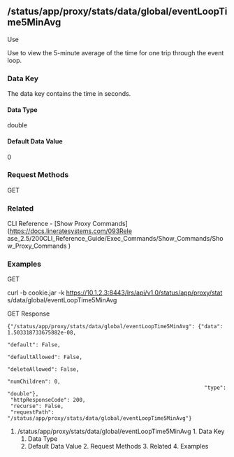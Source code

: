 ## /status/app/proxy/stats/data/global/eventLoopTime5MinAvg

Use

Use to view the 5-minute average of the time for one trip through the event
loop.

### Data Key

The data key contains the time in seconds.

#### Data Type

double

#### Default Data Value

0

### Request Methods

GET

### Related

CLI Reference - [Show Proxy Commands](https://docs.lineratesystems.com/093Rele
ase_2.5/200CLI_Reference_Guide/Exec_Commands/Show_Commands/Show_Proxy_Commands
)

### Examples

GET

curl -b cookie.jar -k https://10.1.2.3:8443/lrs/api/v1.0/status/app/proxy/stat
s/data/global/eventLoopTime5MinAvg

GET Response

    
    {"/status/app/proxy/stats/data/global/eventLoopTime5MinAvg": {"data": 1.503318733675882e-08,
                                                                   "default": False,
                                                                   "defaultAllowed": False,
                                                                   "deleteAllowed": False,
                                                                   "numChildren": 0,
                                                                   "type": "double"},
     "httpResponseCode": 200,
     "recurse": False,
     "requestPath": "/status/app/proxy/stats/data/global/eventLoopTime5MinAvg"}
    

  1. /status/app/proxy/stats/data/global/eventLoopTime5MinAvg
    1. Data Key
      1. Data Type
      2. Default Data Value
    2. Request Methods
    3. Related
    4. Examples

